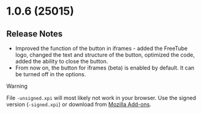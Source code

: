 # 1.0.6 (25015)

## Release Notes

- Improved the function of the button in iframes - added the FreeTube logo, changed the text and structure of the button, optimized the code, added the ability to close the button.
- From now on, the button for iframes (beta) is enabled by default. It can be turned off in the options.

> [!WARNING]
> File `-unsigned.xpi` will most likely not work in your browser. Use the signed version (`-signed.xpi`) or download from [Mozilla Add-ons](https://addons.mozilla.org/firefox/addon/redirecttube/).
